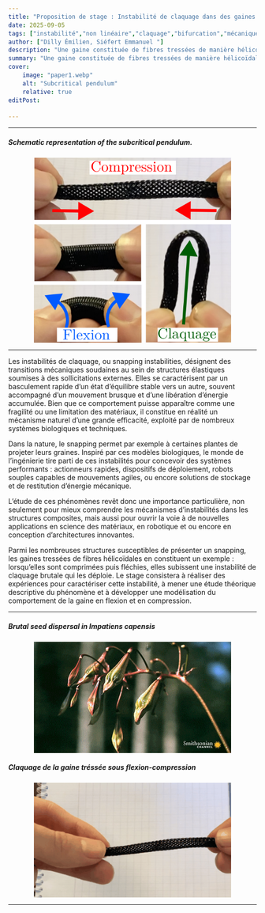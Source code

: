 ```yaml
---
title: "Proposition de stage : Instabilité de claquage dans des gaines tressées" 
date: 2025-09-05
tags: ["instabilité","non linéaire","claquage","bifurcation","mécanique","architecturé", "tiges", "flexion"]
author: ["Dilly Émilien, Siéfert Emmanuel "]
description: "Une gaine constituée de fibres tressées de manière hélicoïdale peut être comprimée longitudinalement. Lors de cette compression, elle reste droite tout en voyant son diamètre augmenter. Si la tige ainsi obtenue est fléchie, il existe une rotation critique de ses extrémités au-delà de laquelle elle claque soudainement, provoquant un déploiement brusque accompagné d’une diminution de son rayon. Le stage consistera à réaliser des expériences permettant de caractériser cette instabilité, à mener une étude théorique descriptive du phénomène et à développer une approche de modélisation partant de la structure des fibres élémentaires pour aboutir au comportement macroscopique induit par le tressage.  " 
summary: "Une gaine constituée de fibres tressées de manière hélicoïdale peut être comprimée longitudinalement. Lors de cette compression, elle reste droite tout en voyant son diamètre augmenter. Si la tige ainsi obtenue est fléchie, il existe une rotation critique de ses extrémités au-delà de laquelle elle claque soudainement, provoquant un déploiement brusque accompagné d’une diminution de son rayon. Le stage consistera à réaliser des expériences permettant de caractériser cette instabilité, à mener une étude théorique descriptive du phénomène et à développer une approche de modélisation partant de la structure des fibres élémentaires pour aboutir au comportement macroscopique induit par le tressage.  " 
cover:
    image: "paper1.webp"
    alt: "Subcritical pendulum"
    relative: true
editPost:

---
```


---

##### Schematic representation of the subcritical pendulum. 

<div style="display: flex; justify-content: center;">
  <img src="paper1_1.webp" alt="Paper 2" width="400">
</div>

---

Les instabilités de claquage, ou snapping instabilities, désignent des transitions mécaniques soudaines au sein de structures élastiques soumises à des sollicitations externes. Elles se caractérisent par un basculement rapide d’un état d’équilibre stable vers un autre, souvent accompagné d’un mouvement brusque et d’une libération d’énergie accumulée. Bien que ce comportement puisse apparaître comme une fragilité ou une limitation des matériaux, il constitue en réalité un mécanisme naturel d’une grande efficacité, exploité par de nombreux systèmes biologiques et techniques.

Dans la nature, le snapping permet par exemple à certaines plantes de projeter leurs graines. Inspiré par ces modèles biologiques, le monde de l’ingénierie tire parti de ces instabilités pour concevoir des systèmes performants : actionneurs rapides, dispositifs de déploiement, robots souples capables de mouvements agiles, ou encore solutions de stockage et de restitution d’énergie mécanique.


L’étude de ces phénomènes revêt donc une importance particulière, non seulement pour mieux comprendre les mécanismes d’instabilités dans les structures  composites, mais aussi pour ouvrir la voie à de nouvelles applications en science des matériaux, en robotique et ou encore en conception d’architectures innovantes.

Parmi les nombreuses structures susceptibles de présenter un snapping, les gaines tressées de fibres hélicoïdales en constituent un exemple : lorsqu’elles sont comprimées puis fléchies, elles subissent une instabilité de claquage brutale qui les déploie. Le stage consistera à réaliser des expériences pour caractériser cette instabilité, à mener une étude théorique descriptive du phénomène et à développer une modélisation du comportement de la gaine en flexion et en compression.




---


##### Brutal seed dispersal in *Impatiens capensis*


<div style="display: flex; justify-content: center;">
  <img src="gifs/seed-dispersal-smithsonian-explosion-plants.gif" alt="Experiments GIF" width="400">
</div>

##### Claquage de la gaine tréssée sous flexion-compression


<div style="display: flex; justify-content: center;">
  <img src="gifs/cropped_video.gif" alt="Experiments GIF" width="400">
</div>


---

